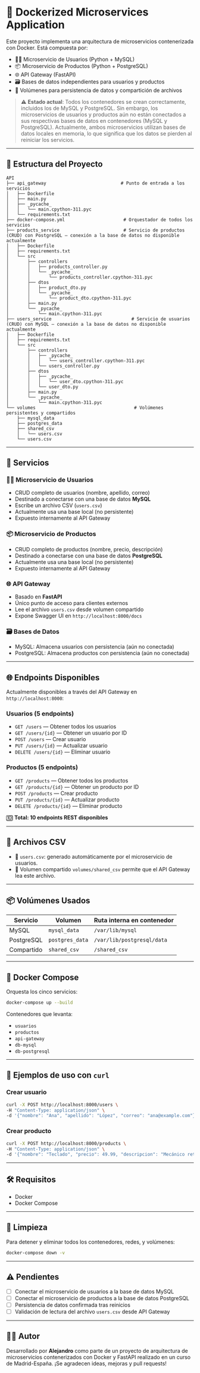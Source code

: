 # 🚀 Dockerized Microservices Application

Este proyecto implementa una arquitectura de microservicios contenerizada con Docker. Está compuesta por:

- 🧍‍♂️ Microservicio de Usuarios (Python + MySQL)
- 📦 Microservicio de Productos (Python + PostgreSQL)
- 🌐 API Gateway (FastAPI)
- 🗃️ Bases de datos independientes para usuarios y productos
- 📂 Volúmenes para persistencia de datos y compartición de archivos

> ⚠️ **Estado actual**: Todos los contenedores se crean correctamente, incluidos los de MySQL y PostgreSQL. Sin embargo, los microservicios de usuarios y productos aún no están conectados a sus respectivas bases de datos en contenedores (MySQL y PostgreSQL). Actualmente, ambos microservicios utilizan bases de datos locales en memoria, lo que significa que los datos se pierden al reiniciar los servicios.

---

## 📁 Estructura del Proyecto

```
API
├── api_gateway                            # Punto de entrada a los servicios
│   ├── Dockerfile
│   ├── main.py
│   ├── _pycache_
│   │   └── main.cpython-311.pyc
│   └── requirements.txt
├── docker-compose.yml                      # Orquestador de todos los servicios
├── products_service                        # Servicio de productos (CRUD) con PostgreSQL — conexión a la base de datos no disponible actualmente
│   ├── Dockerfile
│   ├── requirements.txt
│   └── src
│       ├── controllers
│       │   ├── products_controller.py
│       │   └── _pycache_
│       │       └── products_controller.cpython-311.pyc
│       ├── dtos
│       │   ├── product_dto.py
│       │   └── _pycache_
│       │       └── product_dto.cpython-311.pyc
│       ├── main.py
│       └── _pycache_
│           └── main.cpython-311.pyc
├── users_service                              # Servicio de usuarios (CRUD) con MySQL — conexión a la base de datos no disponible actualmente
│   ├── Dockerfile
│   ├── requirements.txt
│   └── src
│       ├── controllers
│       │   ├── _pycache_
│       │   │   └── users_controller.cpython-311.pyc
│       │   └── users_controller.py
│       ├── dtos
│       │   ├── _pycache_
│       │   │   └── user_dto.cpython-311.pyc
│       │   └── user_dto.py
│       ├── main.py
│       └── _pycache_
│           └── main.cpython-311.pyc
└── volumes                                     # Volúmenes persistentes y compartidos
    ├── mysql_data
    ├── postgres_data
    ├── shared_csv
    │   └── users.csv
    └── users.csv
````

---

## 🔧 Servicios

### 🧍‍♂️ Microservicio de Usuarios
- CRUD completo de usuarios (nombre, apellido, correo)
- Destinado a conectarse con una base de datos **MySQL**
- Escribe un archivo CSV (`users.csv`)
- Actualmente usa una base local (no persistente)
- Expuesto internamente al API Gateway

### 📦 Microservicio de Productos
- CRUD completo de productos (nombre, precio, descripción)
- Destinado a conectarse con una base de datos **PostgreSQL**
- Actualmente usa una base local (no persistente)
- Expuesto internamente al API Gateway

### 🌐 API Gateway
- Basado en **FastAPI**
- Único punto de acceso para clientes externos
- Lee el archivo `users.csv` desde volumen compartido
- Expone Swagger UI en `http://localhost:8000/docs`

### 🗃️ Bases de Datos
- MySQL: Almacena usuarios con persistencia (aún no conectada)
- PostgreSQL: Almacena productos con persistencia (aún no conectada)

---

## 🌐 Endpoints Disponibles

Actualmente disponibles a través del API Gateway en `http://localhost:8000`:

### Usuarios (5 endpoints)
- `GET /users` — Obtener todos los usuarios
- `GET /users/{id}` — Obtener un usuario por ID
- `POST /users` — Crear usuario
- `PUT /users/{id}` — Actualizar usuario
- `DELETE /users/{id}` — Eliminar usuario

### Productos (5 endpoints)
- `GET /products` — Obtener todos los productos
- `GET /products/{id}` — Obtener un producto por ID
- `POST /products` — Crear producto
- `PUT /products/{id}` — Actualizar producto
- `DELETE /products/{id}` — Eliminar producto

🔟 **Total: 10 endpoints REST disponibles**

---

## 📄 Archivos CSV

- 📝 `users.csv`: generado automáticamente por el microservicio de usuarios.
- 📂 Volumen compartido `volumes/shared_csv` permite que el API Gateway lea este archivo.

---

## 📦 Volúmenes Usados

| Servicio     | Volumen                              | Ruta interna en contenedor                   |
|--------------|---------------------------------------|----------------------------------------------|
| MySQL        | `mysql_data`                         | `/var/lib/mysql`                             |
| PostgreSQL   | `postgres_data`                      | `/var/lib/postgresql/data`                   |
| Compartido   | `shared_csv`                         | `/shared_csv`                                |

---

## 🐳 Docker Compose

Orquesta los cinco servicios:

```bash
docker-compose up --build
````

Contenedores que levanta:

* `usuarios`
* `productos`
* `api-gateway`
* `db-mysql`
* `db-postgresql`

---

## 🧪 Ejemplos de uso con `curl`

### Crear usuario

```bash
curl -X POST http://localhost:8000/users \
-H "Content-Type: application/json" \
-d '{"nombre": "Ana", "apellido": "López", "correo": "ana@example.com"}'
```

### Crear producto

```bash
curl -X POST http://localhost:8000/products \
-H "Content-Type: application/json" \
-d '{"nombre": "Teclado", "precio": 49.99, "descripcion": "Mecánico retroiluminado"}'
```

---

## 🛠️ Requisitos

* Docker
* Docker Compose

---

## 🧹 Limpieza

Para detener y eliminar todos los contenedores, redes, y volúmenes:

```bash
docker-compose down -v
```

---

## ⚠️ Pendientes

* [ ] Conectar el microservicio de usuarios a la base de datos MySQL
* [ ] Conectar el microservicio de productos a la base de datos PostgreSQL
* [ ] Persistencia de datos confirmada tras reinicios
* [ ] Validación de lectura del archivo `users.csv` desde API Gateway

---

## 👨‍💻 Autor

Desarrollado por **Alejandro** como parte de un proyecto de arquitectura de microservicios contenerizados con Docker y FastAPI realizado en un curso de Madrid-España.
¡Se agradecen ideas, mejoras y pull requests!

